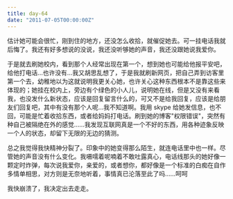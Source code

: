 ```yaml
---
title: day-64
date: "2011-07-05T00:00:00Z"
---
```


估计她可能会很忙，刚到住的地方，还没怎么收拾，就催促她去。可一挂电话我就后悔了。我还有好多想说的没说，我还没听够她的声音，我还没跟她说我爱你。

于是就去刷她校内，看到那个人经常出现在第一个，想到她也可能给他报平安吧，给他打电话…也许没有…我又胡思乱想了，于是我就刷新网页，把自己弄到访客里第一个去，幼稚地以为这就说明我更关心她，也许关心这种东西根本不是靠这些来体现的；她挂在校内上，旁边有个绿色的小人儿，说明她在线，但是又没有来看我，也没发什么新状态，应该是回复留言什么的，可又不是给我回复，应该是给朋友们回复吧，其中有没有那个人呢…我不知道啊。我用 skype 给她发信息，也不回，可能是忙着收拾东西，或者给妈妈打电话。刷到她的博客"权限错误"，突然有种自己被隔绝在外的感觉……我发现互联网真是一个不好的东西，用各种迹象反映一个人的状态，却留下无限的无边的猜测。

总之我觉得我快精神分裂了。印象中的她变得那么陌生，就连电话里中也一样。尽管她的声音没有什么变化。我嗫嚅着呢喃着不敢吐露真心，电话线那头的她好像一颗定时炸弹，每次说我爱你，亲爱的，或者想你，都好像是一个标准的白痴在自作多情单相思，对方则是无奈地听着，事情真已沦落至此了吗……呵呵

我快崩溃了，我决定出去走走。
